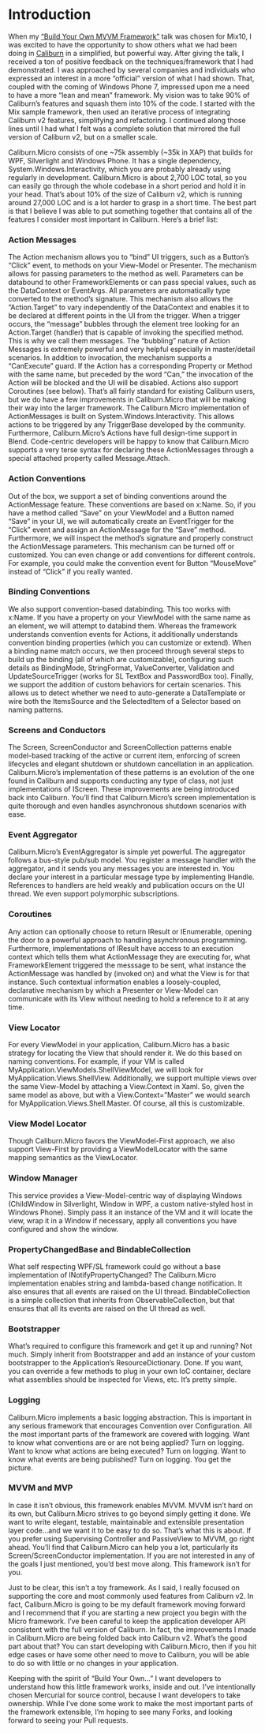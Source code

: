 # Introduction

When my [“Build Your Own MVVM Framework”][mix] talk was chosen for Mix10, I was excited to have the opportunity to show others what we had been doing in [Caliburn][caliburn] in a simplified, but powerful way. After giving the talk, I received a ton of positive feedback on the techniques/framework that I had demonstrated. I was approached by several companies and individuals who expressed an interest in a more “official” version of what I had shown. That, coupled with the coming of Windows Phone 7, impressed upon me a need to have a more “lean and mean” framework. My vision was to take 90% of Caliburn’s features and squash them into 10% of the code. I started with the Mix sample framework, then used an iterative process of integrating Caliburn v2 features, simplifying and refactoring. I continued along those lines until I had what I felt was a complete solution that mirrored the full version of Caliburn v2, but on a smaller scale.

Caliburn.Micro consists of one ~75k assembly (~35k in XAP) that builds for WPF, Silverlight and Windows Phone. It has a single dependency, System.Windows.Interactivity, which you are probably already using regularly in development. Caliburn.Micro is about 2,700 LOC total, so you can easily go through the whole codebase in a short period and hold it in your head. That’s about 10% of the size of Caliburn v2, which is running around 27,000 LOC and is a lot harder to grasp in a short time. The best part is that I believe I was able to put something together that contains all of the features I consider most important in Caliburn. Here’s a brief list:

### Action Messages
The Action mechanism allows you to “bind” UI triggers, such as a Button’s “Click” event, to methods on your View-Model or Presenter. The mechanism allows for passing parameters to the method as well. Parameters can be databound to other FrameworkElements or can pass special values, such as the DataContext or EventArgs. All parameters are automatically type converted to the method’s signature. This mechanism also allows the “Action.Target” to vary independently of the DataContext and enables it to be declared at different points in the UI from the trigger. When a trigger occurs, the “message” bubbles through the element tree looking for an Action.Target (handler) that is capable of invoking the specified method. This is why we call them messages. The “bubbling” nature of Action Messages is extremely powerful and very helpful especially in master/detail scenarios. In addition to invocation, the mechanism supports a “CanExecute” guard. If the Action has a corresponding Property or Method with the same name, but preceded by the word “Can,” the invocation of the Action will be blocked and the UI will be disabled. Actions also support Coroutines (see below). That’s all fairly standard for existing Caliburn users, but we do have a few improvements in Caliburn.Micro that will be making their way into the larger framework. The Caliburn.Micro implementation of ActionMessages is built on System.Windows.Interactivity. This allows actions to be triggered by any TriggerBase developed by the community. Furthermore, Caliburn.Micro’s Actions have full design-time support in Blend. Code-centric developers will be happy to know that Caliburn.Micro supports a very terse syntax for declaring these ActionMessages through a special attached property called Message.Attach.

### Action Conventions
Out of the box, we support a set of binding conventions around the ActionMessage feature. These conventions are based on x:Name. So, if you have a method called “Save” on your ViewModel and a Button named “Save” in your UI, we will automatically create an EventTrigger for the “Click” event and assign an ActionMessage for the “Save” method. Furthermore, we will inspect the method’s signature and properly construct the ActionMessage parameters. This mechanism can be turned off or customized. You can even change or add conventions for different controls. For example, you could make the convention event for Button “MouseMove” instead of “Click” if you really wanted.

### Binding Conventions
We also support convention-based databinding. This too works with x:Name. If you have a property on your ViewModel with the same name as an element, we will attempt to databind them. Whereas the framework understands convention events for Actions, it additionally understands convention binding properties (which you can customize or extend). When a binding name match occurs, we then proceed through several steps to build up the binding (all of which are customizable), configuring such details as BindingMode, StringFormat, ValueConverter, Validation and UpdateSourceTrigger (works for SL TextBox and PasswordBox too). Finally, we support the addition of custom behaviors for certain scenarios. This allows us to detect whether we need to auto-generate a DataTemplate or wire both the ItemsSource and the SelectedItem of a Selector based on naming patterns.

### Screens and Conductors
The Screen, ScreenConductor and ScreenCollection patterns enable model-based tracking of the active or current item, enforcing of screen lifecycles and elegant shutdown or shutdown cancellation in an application. Caliburn.Micro’s implementation of these patterns is an evolution of the one found in Caliburn and supports conducting any type of class, not just implementations of IScreen. These improvements are being introduced back into Caliburn. You’ll find that Caliburn.Micro’s screen implementation is quite thorough and even handles asynchronous shutdown scenarios with ease.

### Event Aggregator
Caliburn.Micro’s EventAggregator is simple yet powerful. The aggregator follows a bus-style pub/sub model. You register a message handler with the aggregator, and it sends you any messages you are interested in. You declare your interest in a particular message type by implementing IHandle<TMessage>. References to handlers are held weakly and publication occurs on the UI thread. We even support polymorphic subscriptions.

### Coroutines
Any action can optionally choose to return IResult or IEnumerable<IResult>, opening the door to a powerful approach to handling asynchronous programming. Furthermore, implementations of IResult have access to an execution context which tells them what ActionMessage they are executing for, what FrameworkElement triggered the messsage to be sent, what instance the ActionMessage was handled by (invoked on) and what the View is for that instance. Such contextual information enables a loosely-coupled, declarative mechanism by which a Presenter or View-Model can communicate with its View without needing to hold a reference to it at any time.

### View Locator
For every ViewModel in your application, Caliburn.Micro has a basic strategy for locating the View that should render it. We do this based on naming conventions. For example, if your VM is called MyApplication.ViewModels.ShellViewModel, we will look for MyApplication.Views.ShellView. Additionally, we support multiple views over the same View-Model by attaching a View.Context in Xaml. So, given the same model as above, but with a View.Context=”Master” we would search for MyApplication.Views.Shell.Master. Of course, all this is customizable.

### View Model Locator
Though Caliburn.Micro favors the ViewModel-First approach, we also support View-First by providing a ViewModelLocator with the same mapping semantics as the ViewLocator.

### Window Manager
This service provides a View-Model-centric way of displaying Windows (ChildWindow in Silverlight, Window in WPF, a custom native-styled host in Windows Phone). Simply pass it an instance of the VM and it will locate the view, wrap it in a Window if necessary, apply all conventions you have configured and show the window.

### PropertyChangedBase and BindableCollection
What self respecting WPF/SL framework could go without a base implementation of INotifyPropertyChanged? The Caliburn.Micro implementation enables string and lambda-based change notification. It also ensures that all events are raised on the UI thread. BindableCollection is a simple collection that inherits from ObservableCollection<T>, but that ensures that all its events are raised on the UI thread as well.

### Bootstrapper
What’s required to configure this framework and get it up and running? Not much. Simply inherit from Bootstrapper and add an instance of your custom bootstrapper to the Application’s ResourceDictionary. Done. If you want, you can override a few methods to plug in your own IoC container, declare what assemblies should be inspected for Views, etc. It’s pretty simple.

### Logging
Caliburn.Micro implements a basic logging abstraction. This is important in any serious framework that encourages Convention over Configuration. All the most important parts of the framework are covered with logging. Want to know what conventions are or are not being applied? Turn on logging. Want to know what actions are being executed? Turn on logging. Want to know what events are being published? Turn on logging. You get the picture.

### MVVM and MVP
In case it isn’t obvious, this framework enables MVVM. MVVM isn’t hard on its own, but Caliburn.Micro strives to go beyond simply getting it done. We want to write elegant, testable, maintainable and extensible presentation layer code…and we want it to be easy to do so. That’s what this is about. If you prefer using Supervising Controller and PassiveView to MVVM, go right ahead. You’ll find that Caliburn.Micro can help you a lot, particularly its Screen/ScreenConductor implementation. If you are not interested in any of the goals I just mentioned, you’d best move along. This framework isn’t for you.

Just to be clear, this isn’t a toy framework. As I said, I really focused on supporting the core and most commonly used features from Caliburn v2. In fact, Caliburn.Micro is going to be my default framework moving forward and I recommend that if you are starting a new project you begin with the Micro framework. I’ve been careful to keep the application developer API consistent with the full version of Caliburn. In fact, the improvements I made in Caliburn.Micro are being folded back into Caliburn v2. What’s the good part about that? You can start developing with Caliburn.Micro, then if you hit edge cases or have some other need to move to Caliburn, you will be able to do so with little or no changes in your application.

Keeping with the spirit of “Build Your Own…” I want developers to understand how this little framework works, inside and out. I’ve intentionally chosen Mercurial for source control, because I want developers to take ownership. While I’ve done some work to make the most important parts of the framework extensible, I’m hoping to see many Forks, and looking forward to seeing your Pull requests.

[mix]: http://live.visitmix.com/MIX10/Sessions/EX15
[caliburn]: http://caliburn.codeplex.com/